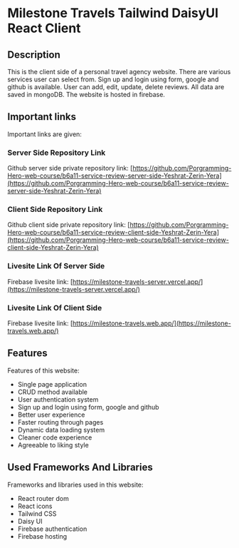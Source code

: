 # Milestone Travels Tailwind DaisyUI React Client

## Description

This is the client side of a personal travel agency website. There are various services user can select from. Sign up and login using form, google and github is available. User can add, edit, update, delete reviews. All data are saved in mongoDB. The website is hosted in firebase.

## Important links

Important links are given:

### Server Side Repository Link

Github server side private repository link: [https://github.com/Porgramming-Hero-web-course/b6a11-service-review-server-side-Yeshrat-Zerin-Yera](https://github.com/Porgramming-Hero-web-course/b6a11-service-review-server-side-Yeshrat-Zerin-Yera)

### Client Side Repository Link

Github client side private repository link: [https://github.com/Porgramming-Hero-web-course/b6a11-service-review-client-side-Yeshrat-Zerin-Yera](https://github.com/Porgramming-Hero-web-course/b6a11-service-review-client-side-Yeshrat-Zerin-Yera)

### Livesite Link Of Server Side

Firebase livesite link: [https://milestone-travels-server.vercel.app/](https://milestone-travels-server.vercel.app/)

### Livesite Link Of Client Side

Firebase livesite link: [https://milestone-travels.web.app/](https://milestone-travels.web.app/)


## Features

Features of this website:

* Single page application
* CRUD method available
* User authentication system
* Sign up and login using form, google and github
* Better user experience
* Faster routing through pages
* Dynamic data loading system
* Cleaner code experience
* Agreeable to liking style

## Used Frameworks And Libraries

Frameworks and libraries used in this website:

* React router dom
* React icons
* Tailwind CSS
* Daisy UI
* Firebase authentication
* Firebase hosting
